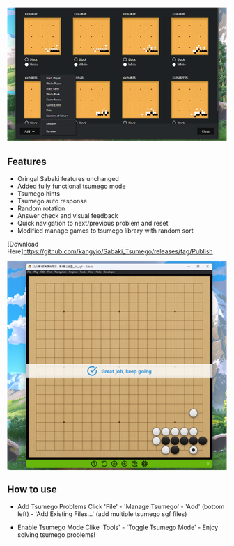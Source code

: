 # ![Added fully functional tsumego mode for Sabaki](./banner.png)

## Features

- Oringal Sabaki features unchanged
- Added fully functional tsumego mode
- Tsumego hints
- Tsumego auto response
- Random rotation
- Answer check and visual feedback
- Quick navigation to next/previous problem and reset
- Modified manage games to tsumego library with random sort

[Download Here]https://github.com/kangyio/Sabaki_Tsumego/releases/tag/Publish

![Screenshot](screenshot.png)

## How to use

- Add Tsumego Problems
Click 'File' - 'Manage Tsumego' - 'Add' (bottom left) - 'Add Existing Files...' (add multiple tsumego sgf files)

- Enable Tsumego Mode
Clike 'Tools' -  'Toggle Tsumego Mode' - Enjoy solving tsumego problems!
